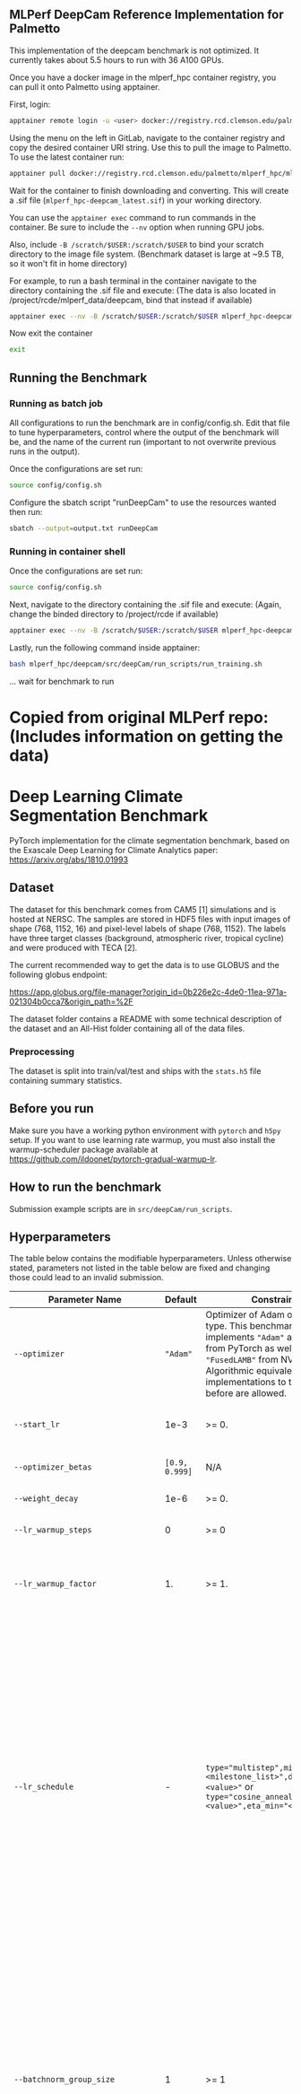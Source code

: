 ## MLPerf DeepCam Reference Implementation for Palmetto

This implementation of the deepcam benchmark is not optimized. It currently takes about 5.5 hours to run with 36 A100 GPUs.

Once you have a docker image in the mlperf_hpc container registry, you can pull it onto Palmetto using apptainer.

First, login: 
```bash
apptainer remote login -u <user> docker://registry.rcd.clemson.edu/palmetto/mlperf_hpc/mlperf_hpc-deepcam
```

Using the menu on the left in GitLab, navigate to the container registry and copy the desired container URI string. Use this to pull the image to Palmetto. To use the latest container run:
```bash
apptainer pull docker://registry.rcd.clemson.edu/palmetto/mlperf_hpc/mlperf_hpc-deepcam
```
Wait for the container to finish downloading and converting. This will create a .sif file (`mlperf_hpc-deepcam_latest.sif`) in your working directory. 

You can use the `apptainer exec` command to run commands in the container. Be sure to include the `--nv` option when running GPU jobs. 

Also, include `-B /scratch/$USER:/scratch/$USER` to bind your scratch directory to the image file system. (Benchmark dataset is large at ~9.5 TB, so it won't fit in home directory)

For example, to run a bash terminal in the container navigate to the directory containing the .sif file and execute: 
(The data is also located in /project/rcde/mlperf_data/deepcam, bind that instead if available)
```bash
apptainer exec --nv -B /scratch/$USER:/scratch/$USER mlperf_hpc-deepcam_latest.sif bash
```
Now exit the container
```bash
exit
```

## Running the Benchmark

### Running as batch job

All configurations to run the benchmark are in config/config.sh. Edit that file to tune hyperparameters, control where the output of the benchmark will be, and the name of the current run (important to not overwrite previous runs in the output).

Once the configurations are set run:
```bash
source config/config.sh
```

Configure the sbatch script "runDeepCam" to use the resources wanted then run:
```bash
sbatch --output=output.txt runDeepCam
```

### Running in container shell

Once the configurations are set run:
```bash
source config/config.sh
```

Next, navigate to the directory containing the .sif file and execute: 
(Again, change the binded directory to /project/rcde if available)
```bash
apptainer exec --nv -B /scratch/$USER:/scratch/$USER mlperf_hpc-deepcam_latest.sif bash
```

Lastly, run the following command inside apptainer:
```bash
bash mlperf_hpc/deepcam/src/deepCam/run_scripts/run_training.sh
```
... wait for benchmark to run

# Copied from original MLPerf repo: (Includes information on getting the data)
# Deep Learning Climate Segmentation Benchmark

PyTorch implementation for the climate segmentation benchmark, based on the
Exascale Deep Learning for Climate Analytics paper:
https://arxiv.org/abs/1810.01993

## Dataset

The dataset for this benchmark comes from CAM5 [1] simulations and is hosted at
NERSC. The samples are stored in HDF5 files with input images of shape
(768, 1152, 16) and pixel-level labels of shape (768, 1152). The labels have
three target classes (background, atmospheric river, tropical cycline) and were
produced with TECA [2].

The current recommended way to get the data is to use GLOBUS and the following
globus endpoint:

https://app.globus.org/file-manager?origin_id=0b226e2c-4de0-11ea-971a-021304b0cca7&origin_path=%2F

The dataset folder contains a README with some technical description of the
dataset and an All-Hist folder containing all of the data files.

### Preprocessing
The dataset is split into train/val/test and ships with the `stats.h5` file containing summary statistics.

## Before you run

Make sure you have a working python environment with `pytorch` and `h5py` setup. 
If you want to use learning rate warmup, you must also install the warmup-scheduler package
available at https://github.com/ildoonet/pytorch-gradual-warmup-lr.

## How to run the benchmark

Submission example scripts are in `src/deepCam/run_scripts`.

## Hyperparameters

The table below contains the modifiable hyperparameters. Unless otherwise stated, parameters not
listed in the table below are fixed and changing those could lead to an invalid submission.

|Parameter Name |Default | Constraints | Description|
--- | --- | --- | ---
`--optimizer` | `"Adam"` | Optimizer of Adam or LAMB* type. This benchmark implements `"Adam"` and `"AdamW"` from PyTorch as well as `"FusedLAMB"` from NVIDIA APEX. Algorithmic equivalent implementations to those listed before are allowed. | The optimizer to choose
`--start_lr` | 1e-3 | >= 0. | Start learning rate (or base learning rate if warmup is used)
`--optimizer_betas` | `[0.9, 0.999]` | N/A | Momentum terms for Adam-type optimizers
`--weight_decay` | 1e-6 | >= 0. | L2 weight regularization term
`--lr_warmup_steps` | 0 | >= 0 | Number of steps for learning rate warmup
`--lr_warmup_factor` | 1. | >= 1. | When warmup is used, the target learning_rate will be lr_warmup_factor * start_lr
`--lr_schedule` | - | `type="multistep",milestones="<milestone_list>",decay_rate="<value>"` or `type="cosine_annealing",t_max="<value>",eta_min="<value>"` | Specifies the learning rate schedule. Multistep decays the current learning rate by `decay_rate` at every milestone in the list. Note that the milestones are in unit of steps, not epochs. Number and value of milestones and the `decay_rate` can be chosen arbitrarily. For a milestone list, please specify it as whitespace separated values, for example `milestones="5000 10000"`. For cosine annealing, the minimal lr is given by the value of `eta_min` and the period length in number of steps by `T_max`
`--batchnorm_group_size` | 1 | >= 1 | Determines how many ranks participate in the batchnorm. Specifying a value > 1 will replace nn.BatchNorm2d with nn.SyncBatchNorm everywhere in the model. Currently, nn.SyncBatchNorm only supports node-local batch normalization, but using an Implementation of that same functionality which span arbitrary number of workers is allowed
`--gradient_accumulation_frequency` | 1 | >= 1 | Specifies the number of gradient accumulation steps before a weight update is performed
`--seed` | 333 | > 0 | Random number generator seed. Multiple submissions which employ the same seed are **forbidden**. Please specify a seed depending on system clock or similar.

*LAMB optimizer has additional hyperparameters such as the global grad clipping norm value. For the purpose of this benchmark, consider all those parameters which are LAMB specific and fixed. The defaults are specified in the [NVIDIA APEX documentation for FusedLAMB](https://nvidia.github.io/apex/_modules/apex/optimizers/fused_lamb.html).

Note that the command line arguments do not directly correspond to logging entries. For compliance checking of oiutput logs, use the table below:

|Key| Constraints | Required |
--- | --- | ---
`seed` | `x > 0` | True
`global_batch_size` | `x > 0` | `True`
`num_workers` | `x > 0` | `True`
`batchnorm_group_size` | `x > 0` | `False`
`gradient_accumulation_frequency` | `x >= 1` | `True`
`opt_name` | `x in ["Adam", "AdamW", "LAMB"]` | `True`
`opt_lr` | `x >= 0.` | `True`
`opt_betas` | unconstrained | `True`
`opt_eps` | `x == 1e-6` | `True`
`opt_weight_decay` | `x >= 0.` | `True`
`opt_bias_correction` | `x == True` | `True if opt_name == "LAMB" else False`
`opt_grad_averaging` | `x == True` | `True if opt_name == "LAMB" else False`
`opt_max_grad_norm` | `x == 1.0` | `True if opt_name == "LAMB" else False`
`scheduler_type` | `x in ["multistep", "cosine_annealing"]` | `True`
`scheduler_milestones` | unconstrained | `True if scheduler_type == "multistep" else False`
`scheduler_decay_rate` | `x <= 1.` | `True if scheduler_type == "multistep" else False`
`scheduler_t_max` | `x >= 0` | `True if scheduler_type == "cosine_annealing" else False`
`scheduler_eta_min` | `x >= 0.` | `True if scheduler_type == "cosine_annealing" else False`
`scheduler_lr_warmup_steps` | `x >= 0` | `False`
`scheduler_lr_warmup_factor` | `x >= 1.` | `True if scheduler_lr_warmup_steps > 0 else False`

The first column lists the keys as they would appear in the logfile. The second column lists the parameters constraints as an equation for parameter variable x. Those can be used to generate lambda expressions in Python. The third one if the corresponding entry has to be in the log file or not. Since there are multiple optimizers and learning rate schedules to choose from, not all parameters need to be logged for a given run. This is expressed by conditional expressions in that column.
**Please note that besides the benchmark specific rules above, standard MLPerf HPC logging rules apply.**

### Using Docker

The implementation comes with a Dockerfile optimized for NVIDIA workstations but usable on 
other NVIDIA multi-gpu systems. Use the Dockerfile 
`docker/Dockerfile.train` to build the container and the script `src/deepCam/run_scripts/run_training.sh`
for training. The data_dir variable should point to the full path of the `All-Hist` directory containing the downloaded dataset.

## References

1. Wehner, M. F., Reed, K. A., Li, F., Bacmeister, J., Chen, C.-T., Paciorek, C., Gleckler, P. J., Sperber, K. R., Collins, W. D., Gettelman, A., et al.: The effect of horizontal resolution on simulation quality in the Community Atmospheric Model, CAM5. 1, Journal of Advances in Modeling Earth Systems, 6, 980-997, 2014.
2. Prabhat, Byna, S., Vishwanath, V., Dart, E., Wehner, M., Collins, W. D., et al.: TECA: Petascale pattern recognition for climate science, in: International Conference on Computer Analysis of Images and Patterns, pp. 426-436, Springer, 2015b.
